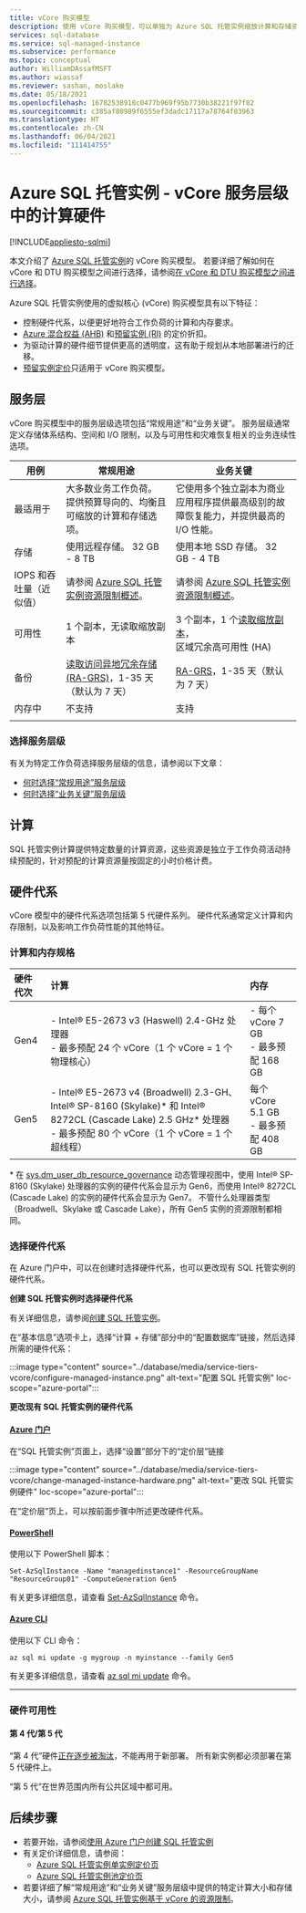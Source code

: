 ```yaml
---
title: vCore 购买模型
description: 使用 vCore 购买模型，可以单独为 Azure SQL 托管实例缩放计算和存储资源、匹配本地性能和优化价格
services: sql-database
ms.service: sql-managed-instance
ms.subservice: performance
ms.topic: conceptual
author: WilliamDAssafMSFT
ms.author: wiassaf
ms.reviewer: sashan, moslake
ms.date: 05/18/2021
ms.openlocfilehash: 16782538918c0477b969f95b7730b38221f97f82
ms.sourcegitcommit: c385af80989f6555ef3dadc17117a78764f83963
ms.translationtype: HT
ms.contentlocale: zh-CN
ms.lasthandoff: 06/04/2021
ms.locfileid: "111414755"
---
```

# <a name="azure-sql-managed-instance---compute-hardware-in-the-vcore-service-tier"></a>Azure SQL 托管实例 - vCore 服务层级中的计算硬件
[!INCLUDE[appliesto-sqlmi](../includes/appliesto-sqlmi.md)]

本文介绍了 [Azure SQL 托管实例](sql-managed-instance-paas-overview.md)的 vCore 购买模型。 若要详细了解如何在 vCore 和 DTU 购买模型之间进行选择，请参阅[在 vCore 和 DTU 购买模型之间进行选择](../database/purchasing-models.md)。

Azure SQL 托管实例使用的虚拟核心 (vCore) 购买模型具有以下特征：

- 控制硬件代系，以便更好地符合工作负荷的计算和内存要求。
- [Azure 混合权益 (AHB)](../azure-hybrid-benefit.md) 和[预留实例 (RI)](../database/reserved-capacity-overview.md) 的定价折扣。
- 为驱动计算的硬件细节提供更高的透明度，这有助于规划从本地部署进行的迁移。
- [预留实例定价](../database/reserved-capacity-overview.md)只适用于 vCore 购买模型。 

## <a name="service-tiers"></a><a id="compute-tiers"></a>服务层

vCore 购买模型中的服务层级选项包括“常规用途”和“业务关键”。 服务层级通常定义存储体系结构、空间和 I/O 限制，以及与可用性和灾难恢复相关的业务连续性选项。

|**用例**|**常规用途**|**业务关键**|
|---|---|---|
|最适用于|大多数业务工作负荷。 提供预算导向的、均衡且可缩放的计算和存储选项。 |它使用多个独立副本为商业应用程序提供最高级别的故障恢复能力，并提供最高的 I/O 性能。|
|存储|使用远程存储。 32 GB - 8 TB |使用本地 SSD 存储。 32 GB - 4 TB |
|IOPS 和吞吐量（近似值）|请参阅 [Azure SQL 托管实例资源限制概述](../managed-instance/resource-limits.md#service-tier-characteristics)。|请参阅 [Azure SQL 托管实例资源限制概述](../managed-instance/resource-limits.md#service-tier-characteristics)。|
|可用性|1 个副本，无读取缩放副本|3 个副本，1 个[读取缩放副本](../database/read-scale-out.md)，<br/>区域冗余高可用性 (HA)|
|备份|[读取访问异地冗余存储 (RA-GRS)](../../storage/common/geo-redundant-design.md)，1-35 天（默认为 7 天）|[RA-GRS](../../storage/common/geo-redundant-design.md)，1-35 天（默认为 7 天）|
|内存中|不支持|支持|
||||

### <a name="choosing-a-service-tier"></a>选择服务层级

有关为特定工作负荷选择服务层级的信息，请参阅以下文章：

- [何时选择“常规用途”服务层级](../database/service-tier-general-purpose.md#when-to-choose-this-service-tier)
- [何时选择“业务关键”服务层级](../database/service-tier-business-critical.md#when-to-choose-this-service-tier)

## <a name="compute"></a>计算

SQL 托管实例计算提供特定数量的计算资源，这些资源是独立于工作负荷活动持续预配的，针对预配的计算资源量按固定的小时价格计费。

## <a name="hardware-generations"></a>硬件代系

vCore 模型中的硬件代系选项包括第 5 代硬件系列。 硬件代系通常定义计算和内存限制，以及影响工作负荷性能的其他特征。

### <a name="compute-and-memory-specifications"></a>计算和内存规格

|硬件代次  |计算  |内存  |
|:---------|:---------|:---------|
|Gen4     |- Intel&reg; E5-2673 v3 (Haswell) 2.4-GHz 处理器<br>- 最多预配 24 个 vCore（1 个 vCore = 1 个物理核心）  |- 每个 vCore 7 GB<br>- 最多预配 168 GB|
|Gen5     |- Intel&reg; E5-2673 v4 (Broadwell) 2.3-GH、Intel&reg; SP-8160 (Skylake)\* 和 Intel&reg; 8272CL (Cascade Lake) 2.5 GHz\* 处理器<br>- 最多预配 80 个 vCore（1 个 vCore = 1 个超线程）|每个 vCore 5.1 GB<br>- 最多预配 408 GB|

\* 在 [sys.dm_user_db_resource_governance](/sql/relational-databases/system-dynamic-management-views/sys-dm-user-db-resource-governor-azure-sql-database) 动态管理视图中，使用 Intel&reg; SP-8160 (Skylake) 处理器的实例的硬件代系会显示为 Gen6，而使用 Intel&reg; 8272CL (Cascade Lake) 的实例的硬件代系会显示为 Gen7。 不管什么处理器类型（Broadwell、Skylake 或 Cascade Lake），所有 Gen5 实例的资源限制都相同。

### <a name="selecting-a-hardware-generation"></a>选择硬件代系

在 Azure 门户中，可以在创建时选择硬件代系，也可以更改现有 SQL 托管实例的硬件代系。

**创建 SQL 托管实例时选择硬件代系**

有关详细信息，请参阅[创建 SQL 托管实例](../managed-instance/instance-create-quickstart.md)。

在“基本信息”选项卡上，选择“计算 + 存储”部分中的“配置数据库”链接，然后选择所需的硬件代系：  

:::image type="content" source="../database/media/service-tiers-vcore/configure-managed-instance.png" alt-text="配置 SQL 托管实例"  loc-scope="azure-portal":::
  
**更改现有 SQL 托管实例的硬件代系**

#### <a name="the-azure-portal"></a>[Azure 门户](#tab/azure-portal)

在“SQL 托管实例”页面上，选择“设置”部分下的“定价层”链接

:::image type="content" source="../database/media/service-tiers-vcore/change-managed-instance-hardware.png" alt-text="更改 SQL 托管实例硬件"  loc-scope="azure-portal":::

在“定价层”页上，可以按前面步骤中所述更改硬件代系。

#### <a name="powershell"></a>[PowerShell](#tab/azure-powershell)

使用以下 PowerShell 脚本：

```powershell-interactive
Set-AzSqlInstance -Name "managedinstance1" -ResourceGroupName "ResourceGroup01" -ComputeGeneration Gen5
```

有关更多详细信息，请查看 [Set-AzSqlInstance](/powershell/module/az.sql/set-azsqlinstance) 命令。

#### <a name="the-azure-cli"></a>[Azure CLI](#tab/azure-cli)

使用以下 CLI 命令：

```azurecli-interactive
az sql mi update -g mygroup -n myinstance --family Gen5
```

有关更多详细信息，请查看 [az sql mi update](/cli/azure/sql/mi#az_sql_mi_update) 命令。

---

### <a name="hardware-availability"></a>硬件可用性

#### <a name="gen4gen5"></a><a id="gen4gen5-1"></a> 第 4 代/第 5 代

“第 4 代”硬件[正在逐步被淘汰](https://azure.microsoft.com/updates/gen-4-hardware-on-azure-sql-database-approaching-end-of-life-in-2020/)，不能再用于新部署。 所有新实例都必须部署在第 5 代硬件上。

“第 5 代”在世界范围内所有公共区域中都可用。

## <a name="next-steps"></a>后续步骤

- 若要开始，请参阅[使用 Azure 门户创建 SQL 托管实例](instance-create-quickstart.md)
- 有关定价详细信息，请参阅： 
    - [Azure SQL 托管实例单实例定价页](https://azure.microsoft.com/pricing/details/azure-sql-managed-instance/single/)
    - [Azure SQL 托管实例池定价页](https://azure.microsoft.com/pricing/details/azure-sql-managed-instance/pools/)
- 若要详细了解“常规用途”和“业务关键”服务层级中提供的特定计算大小和存储大小，请参阅 [Azure SQL 托管实例基于 vCore 的资源限制](resource-limits.md)。

